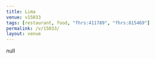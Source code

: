 ```yaml
---
title: Lima
venue: v15033
tags: [restaurant, food, "fhrs:411789", "fhrs:815469"]
permalink: /v/15033/
layout: venue
---
```

null